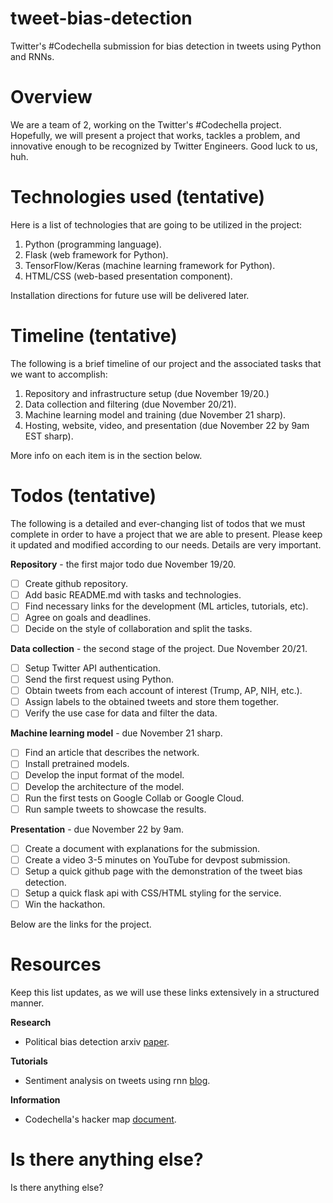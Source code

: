 # tweet-bias-detection
Twitter's #Codechella submission for bias detection in tweets using Python and RNNs.

# Overview
We are a team of 2, working on the Twitter's #Codechella project. Hopefully, we
will present a project that works, tackles a problem, and innovative enough to
be recognized by Twitter Engineers. Good luck to us, huh.

# Technologies used (tentative)
Here is a list of technologies that are going to be utilized in the project:

1. Python (programming language).
2. Flask (web framework for Python).
3. TensorFlow/Keras (machine learning framework for Python).
4. HTML/CSS (web-based presentation component).

Installation directions for future use will be delivered later.

# Timeline (tentative)
The following is a brief timeline of our project and the associated tasks that
we want to accomplish:

1. Repository and infrastructure setup (due November 19/20.)
2. Data collection and filtering (due November 20/21).
3. Machine learning model and training (due November 21 sharp).
4. Hosting, website, video, and presentation (due November 22 by 9am EST sharp).

More info on each item is in the section below.

# Todos (tentative)
The following is a detailed and ever-changing list of todos that we must complete
in order to have a project that we are able to present. Please keep it updated and
modified according to our needs. Details are very important.

**Repository** - the first major todo due November 19/20.
- [ ] Create github repository.
- [ ] Add basic README.md with tasks and technologies.
- [ ] Find necessary links for the development (ML articles, tutorials, etc).
- [ ] Agree on goals and deadlines.
- [ ] Decide on the style of collaboration and split the tasks.

**Data collection** - the second stage of the project. Due November 20/21.
- [ ] Setup Twitter API authentication.
- [ ] Send the first request using Python.
- [ ] Obtain tweets from each account of interest (Trump, AP, NIH, etc.).
- [ ] Assign labels to the obtained tweets and store them together.
- [ ] Verify the use case for data and filter the data.

**Machine learning model** - due November 21 sharp.
- [ ] Find an article that describes the network.
- [ ] Install pretrained models.
- [ ] Develop the input format of the model.
- [ ] Develop the architecture of the model.
- [ ] Run the first tests on Google Collab or Google Cloud.
- [ ] Run sample tweets to showcase the results.

**Presentation** - due November 22 by 9am.
- [ ] Create a document with explanations for the submission.
- [ ] Create a video 3-5 minutes on YouTube for devpost submission.
- [ ] Setup a quick github page with the demonstration of the tweet bias detection.
- [ ] Setup a quick flask api with CSS/HTML styling for the service.
- [ ] Win the hackathon.

Below are the links for the project.

# Resources
Keep this list updates, as we will use these links extensively in a structured manner.

**Research**
- Political bias detection arxiv [paper](https://arxiv.org/pdf/2010.10652.pdf).

**Tutorials**
- Sentiment analysis on tweets using rnn [blog](https://medium.com/@gabriel.mayers/sentiment-analysis-from-tweets-using-recurrent-neural-networks-ebf6c202b9d5).

**Information**
- Codechella's hacker map [document](https://www.notion.so/Codechella-Hacker-Map-1bc32d1fba4547ed98d81cc3ca31dfb3.).

# Is there anything else?
Is there anything else?
